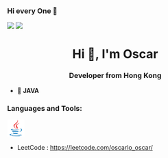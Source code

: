 ### Hi every One 👋
![](https://img.shields.io/badge/Programming%20Languages-Java-bright%20green)
![](https://img.shields.io/badge/Working%20Tools-VS%20Code-blue)

<h1 align="center">Hi 👋, I'm Oscar</h1>
<h3 align="center">Developer from Hong Kong</h3>

- 🌱 **JAVA**

<h3 align="left">Languages and Tools:</h3>
<p align="left"> <a href="https://www.java.com" target="_blank" rel="noreferrer"> <img src="https://raw.githubusercontent.com/devicons/devicon/master/icons/java/java-original.svg" alt="java" width="40" height="40"/> </a> </p>

- LeetCode : https://leetcode.com/oscarlo_oscar/
<!--
**OscarLoOscar/OscarLoOscar** is a ✨ _special_ ✨ repository because its `README.md` (this file) appears on your GitHub profile.

Here are some ideas to get you started:

- 🔭 I’m currently working on ...
- 🌱 I’m currently learning ...
- 👯 I’m looking to collaborate on ...
- 🤔 I’m looking for help with ...
- 💬 Ask me about ...
- 📫 How to reach me: ...
- 😄 Pronouns: ...
- ⚡ Fun fact: ...
- My Power Tools:
-->
